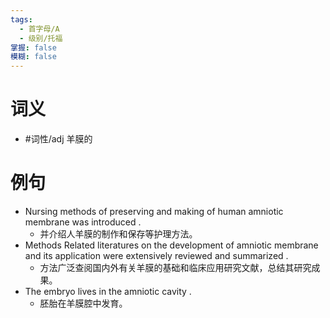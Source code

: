 ```yaml
---
tags:
  - 首字母/A
  - 级别/托福
掌握: false
模糊: false
---
```

# 词义
- #词性/adj  羊膜的
# 例句
- Nursing methods of preserving and making of human amniotic membrane was introduced .
	- 并介绍人羊膜的制作和保存等护理方法。
- Methods Related literatures on the development of amniotic membrane and its application were extensively reviewed and summarized .
	- 方法广泛查阅国内外有关羊膜的基础和临床应用研究文献，总结其研究成果。
- The embryo lives in the amniotic cavity .
	- 胚胎在羊膜腔中发育。
